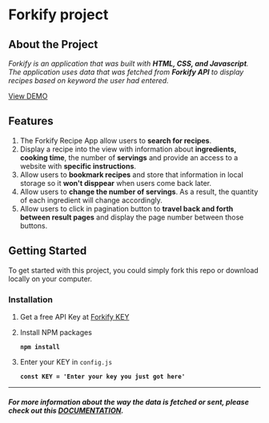 # Forkify project
## About the Project

*Forkify is an application that was built with **HTML, CSS, and Javascript**. The application uses data that was fetched from **Forkify API** to display recipes based on keyword the user had entered.*

[View DEMO](https://forkify-vanhong.netlify.app/)
## Features

1. The Forkify Recipe App allow users to **search for recipes**.
2. Display a recipe into the view with information about **ingredients, cooking time**, the number of **servings** and provide an access to a website with **specific instructions**.
3. Allow users to **bookmark recipes** and store that information in local storage so it **won't disppear** when users come back later.
4. Allow users to **change the number of servings**. As a result, the quantity of each ingredient will change accordingly.
5. Allow users to click in pagination button to **travel back and forth between result pages** and display the page number between those buttons.
## Getting Started

To get started with this project, you could simply fork this repo or download locally on your computer.
### **Installation**
1. Get a free API Key at [Forkify KEY](https://forkify-api.herokuapp.com/v2)
2. Install NPM packages
   
   **`npm install`**
3. Enter your KEY in `config.js`


   **`const KEY = 'Enter your key you just got here'`**
---

#### *For more information about the way the data is fetched or sent, please check out this [DOCUMENTATION](https://forkify-api.herokuapp.com/v2).*